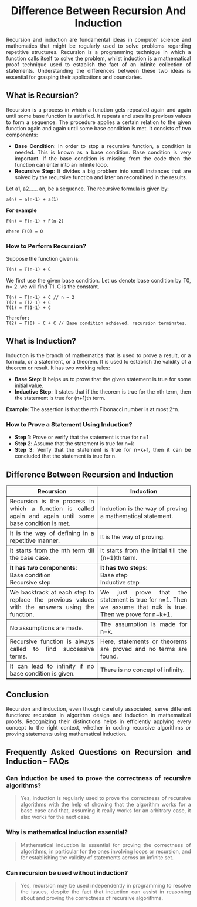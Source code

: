 <div align="justify">

# <div align="center">Difference Between Recursion And Induction</div>

Recursion and induction are fundamental ideas in computer science and mathematics that might be regularly used to solve problems regarding repetitive structures. Recursion is a programming technique in which a function calls itself to solve the problem, whilst induction is a mathematical proof technique used to establish the fact of an infinite collection of statements. Understanding the differences between these two ideas is essential for grasping their applications and boundaries.

## What is Recursion?

Recursion is a process in which a function gets repeated again and again until some base function is satisfied. It repeats and uses its previous values to form a sequence. The procedure applies a certain relation to the given function again and again until some base condition is met. It consists of two components:

- __Base Condition__: In order to stop a recursive function, a condition is needed. This is known as a base condition. Base condition is very important. If the base condition is missing from the code then the function can enter into an infinite loop.
- __Recursive Step__: It divides a big problem into small instances that are solved by the recursive function and later on recombined in the results.

Let a1, a2…… an, be a sequence. The recursive formula is given by:

```
a(n) = a(n-1) + a(1)
```

__For example__

```
F(n) = F(n-1) + F(n-2)

Where F(0) = 0
```

### How to Perform Recursion? 

Suppose the function given is:

```
T(n) = T(n-1) + C
```

We first use the given base condition. Let us denote base condition by T0, n= 2. we will find T1. C is the constant.

```
T(n) = T(n-1) + C // n = 2
T(2) = T(2-1) + C
T(1) = T(1-1) + C

Therefor:
T(2) = T(0) + C + C // Base condition achieved, recursion terminates.
```

## What is Induction?

Induction is the branch of mathematics that is used to prove a result, or a formula, or a statement, or a theorem. It is used to establish the validity of a theorem or result. It has two working rules:

- __Base Step__: It helps us to prove that the given statement is true for some initial value. 
- __Inductive Step__: It states that if the theorem is true for the nth term, then the statement is true for (n+1)th term. 

__Example__: The assertion is that the nth Fibonacci number is at most 2^n. 

### How to Prove a Statement Using Induction? 

- __Step 1__: Prove or verify that the statement is true for n=1
- __Step 2__: Assume that the statement is true for n=k
- __Step 3__: Verify that the statement is true for n=k+1, then it can be concluded that the statement is true for n. 

## Difference Between Recursion and Induction

<table border="1">
  <tr align="center">
    <th>Recursion</th>
    <th>Induction</th>
  </tr>
  <tr align="justify">
    <td>Recursion is the process in which a function is called again and again until some base condition is met.</td>
    <td>Induction is the way of proving a mathematical statement.</td>
  </tr>
  <tr align="justify">
    <td>It is the way of defining in a repetitive manner.</td>
    <td>It is the way of proving.</td>
  </tr>
  <tr align="justify">
    <td>It starts from the nth term till the base case.</td>
    <td>It starts from the initial till the (n+1)th term.</td>
  </tr>
  <tr align="justify">
    <td>
      <strong>It has two components:</strong><br>
      Base condition<br>
      Recursive step
    </td>
    <td>
      <strong>It has two steps:</strong><br>
      Base step<br>
      Inductive step
    </td>
  </tr>
  <tr align="justify">
    <td>We backtrack at each step to replace the previous values with the answers using the function.</td>
    <td>We just prove that the statement is true for n=1. Then we assume that n=k is true. Then we prove for n=k+1.</td>
  </tr>
  <tr align="justify">
    <td>No assumptions are made.</td>
    <td>The assumption is made for n=k.</td>
  </tr>
  <tr align="justify">
    <td>Recursive function is always called to find successive terms.</td>
    <td>Here, statements or theorems are proved and no terms are found.</td>
  </tr>
  <tr align="justify">
    <td>It can lead to infinity if no base condition is given.</td>
    <td>There is no concept of infinity.</td>
  </tr>
</table>

## Conclusion

Recursion and induction, even though carefully associated, serve different functions: recursion in algorithm design and induction in mathematical proofs. Recognizing their distinctions helps in efficiently applying every concept to the right context, whether in coding recursive algorithms or proving statements using mathematical induction.

## Frequently Asked Questions on Recursion and Induction – FAQs

### Can induction be used to prove the correctness of recursive algorithms?

> Yes, induction is regularly used to prove the correctness of recursive algorithms with the help of showing that the algorithm works for a base case and that, assuming it really works for an arbitrary case, it also works for the next case.

### Why is mathematical induction essential?

> Mathematical induction is essential for proving the correctness of algorithms, in particular for the ones involving loops or recursion, and for establishing the validity of statements across an infinite set.

### Can recursion be used without induction?

> Yes, recursion may be used independently in programming to resolve the issues, despite the fact that induction can assist in reasoning about and proving the correctness of recursive algorithms.

</div>